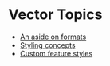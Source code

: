 # Vector Topics

* [An aside on formats](formats.md)
* [Styling concepts](style-intro.md)
* [Custom feature styles](style.md)
